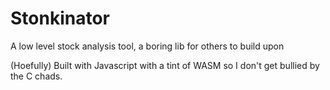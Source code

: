 # Stonkinator
A low level stock analysis tool, a boring lib for others to build upon

(Hoefully) Built with Javascript with a tint of WASM so I don't get bullied by the C chads.
